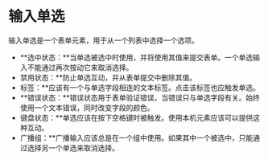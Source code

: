 # 输入单选

输入单选是一个表单元素，用于从一个列表中选择一个选项。

- **选中状态：**当单选被选中时使用，并将使用其值来提交表单。一个单选输入不能通过再次按动它来取消选择。
- 禁用状态：**防止单选互动，并从表单提交中删除其值。
- 标签：**应该有一个与单选字段相连的文本标签。点击该标签也应触发单选。
- **错误状态：**错误状态用于表单验证错误，当错误只与单选字段有关。始终使用一个文本错误，同时改变字段的颜色。
- 键盘状态：**单选应该在按下空格键时被触发。使用本机元素应该可以提供这种互动。
- 广播组：**广播输入应该总是在一个组中使用。如果其中一个被选中，只能通过选择另一个单选来取消选择。

